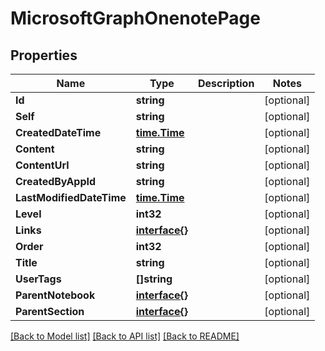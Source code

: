 # MicrosoftGraphOnenotePage

## Properties

Name | Type | Description | Notes
------------ | ------------- | ------------- | -------------
**Id** | **string** |  | [optional] 
**Self** | **string** |  | [optional] 
**CreatedDateTime** | [**time.Time**](time.Time.md) |  | [optional] 
**Content** | **string** |  | [optional] 
**ContentUrl** | **string** |  | [optional] 
**CreatedByAppId** | **string** |  | [optional] 
**LastModifiedDateTime** | [**time.Time**](time.Time.md) |  | [optional] 
**Level** | **int32** |  | [optional] 
**Links** | [**interface{}**](.md) |  | [optional] 
**Order** | **int32** |  | [optional] 
**Title** | **string** |  | [optional] 
**UserTags** | **[]string** |  | [optional] 
**ParentNotebook** | [**interface{}**](.md) |  | [optional] 
**ParentSection** | [**interface{}**](.md) |  | [optional] 

[[Back to Model list]](../README.md#documentation-for-models) [[Back to API list]](../README.md#documentation-for-api-endpoints) [[Back to README]](../README.md)


